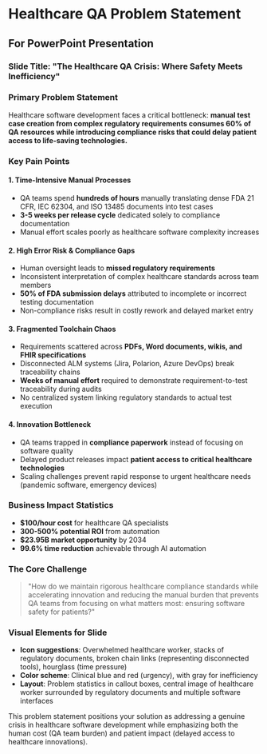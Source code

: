 # Healthcare QA Problem Statement
## For PowerPoint Presentation

### Slide Title: "The Healthcare QA Crisis: Where Safety Meets Inefficiency"

### Primary Problem Statement
Healthcare software development faces a critical bottleneck: **manual test case creation from complex regulatory requirements consumes 60% of QA resources while introducing compliance risks that could delay patient access to life-saving technologies.**

### Key Pain Points

#### 1. Time-Intensive Manual Processes
- QA teams spend **hundreds of hours** manually translating dense FDA 21 CFR, IEC 62304, and ISO 13485 documents into test cases
- **3-5 weeks per release cycle** dedicated solely to compliance documentation
- Manual effort scales poorly as healthcare software complexity increases

#### 2. High Error Risk & Compliance Gaps
- Human oversight leads to **missed regulatory requirements**
- Inconsistent interpretation of complex healthcare standards across team members
- **50% of FDA submission delays** attributed to incomplete or incorrect testing documentation
- Non-compliance risks result in costly rework and delayed market entry

#### 3. Fragmented Toolchain Chaos
- Requirements scattered across **PDFs, Word documents, wikis, and FHIR specifications**
- Disconnected ALM systems (Jira, Polarion, Azure DevOps) break traceability chains
- **Weeks of manual effort** required to demonstrate requirement-to-test traceability during audits
- No centralized system linking regulatory standards to actual test execution

#### 4. Innovation Bottleneck
- QA teams trapped in **compliance paperwork** instead of focusing on software quality
- Delayed product releases impact **patient access to critical healthcare technologies**
- Scaling challenges prevent rapid response to urgent healthcare needs (pandemic software, emergency devices)

### Business Impact Statistics
- **$100/hour cost** for healthcare QA specialists
- **300-500% potential ROI** from automation
- **$23.95B market opportunity** by 2034
- **99.6% time reduction** achievable through AI automation

### The Core Challenge
> "How do we maintain rigorous healthcare compliance standards while accelerating innovation and reducing the manual burden that prevents QA teams from focusing on what matters most: ensuring software safety for patients?"

### Visual Elements for Slide
- **Icon suggestions**: Overwhelmed healthcare worker, stacks of regulatory documents, broken chain links (representing disconnected tools), hourglass (time pressure)
- **Color scheme**: Clinical blue and red (urgency), with gray for inefficiency
- **Layout**: Problem statistics in callout boxes, central image of healthcare worker surrounded by regulatory documents and multiple software interfaces

This problem statement positions your solution as addressing a genuine crisis in healthcare software development while emphasizing both the human cost (QA team burden) and patient impact (delayed access to healthcare innovations).